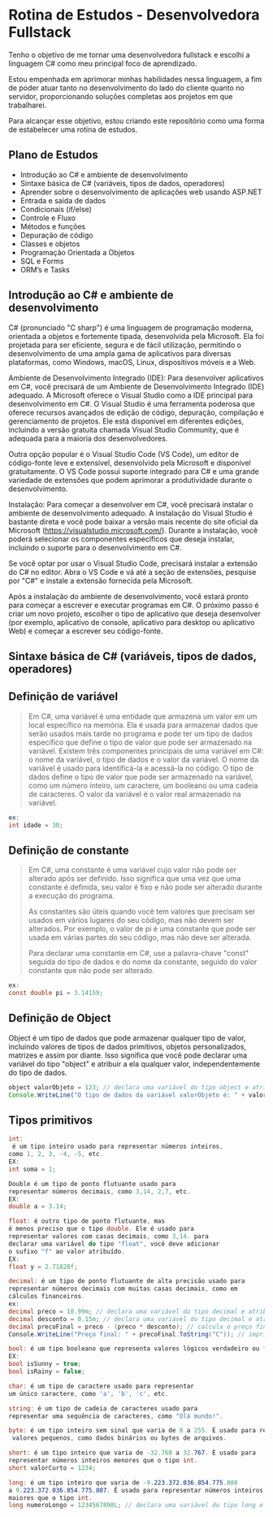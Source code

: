 <h1>Rotina de Estudos - Desenvolvedora Fullstack</h1>
<p>Tenho o objetivo de me tornar uma desenvolvedora fullstack e escolhi a linguagem C# como meu principal foco de aprendizado.</p>
<p>Estou empenhada em aprimorar minhas habilidades nessa linguagem, a fim de poder atuar tanto no desenvolvimento do lado do cliente quanto no servidor, proporcionando soluções completas aos projetos em que trabalharei.</p>
<p>Para alcançar esse objetivo, estou criando este repositório como uma forma de estabelecer uma rotina de estudos.</p>

<h2>Plano de Estudos</h2>
<ul>
<li>Introdução ao C# e ambiente de desenvolvimento</li>
<li>Sintaxe básica de C# (variáveis, tipos de dados, operadores)</li>
<li>Aprender sobre o desenvolvimento de aplicações web usando ASP.NET</li>
<li>Entrada e saída de dados</li>
<li>Condicionais (if/else)</li>
<li>Controle e Fluxo</li>
<li>Métodos e funções</li>
<li>Depuração de código</li>
<li>Classes e objetos</li>
<li>Programação Orientada a Objetos </li>
<li>SQL e Forms</li>
<li>ORM’s e Tasks </li>
</ul>

<h2>Introdução ao C# e ambiente de desenvolvimento</h2>

<p>C# (pronunciado "C sharp") é uma linguagem de programação moderna, orientada a objetos e fortemente tipada, desenvolvida pela Microsoft. Ela foi projetada para ser eficiente, segura e de fácil utilização, permitindo o desenvolvimento de uma ampla gama de aplicativos para diversas plataformas, como Windows, macOS, Linux, dispositivos móveis e a Web.

Ambiente de Desenvolvimento Integrado (IDE):
Para desenvolver aplicativos em C#, você precisará de um Ambiente de Desenvolvimento Integrado (IDE) adequado. A Microsoft oferece o Visual Studio como a IDE principal para desenvolvimento em C#. O Visual Studio é uma ferramenta poderosa que oferece recursos avançados de edição de código, depuração, compilação e gerenciamento de projetos. Ele está disponível em diferentes edições, incluindo a versão gratuita chamada Visual Studio Community, que é adequada para a maioria dos desenvolvedores.

Outra opção popular é o Visual Studio Code (VS Code), um editor de código-fonte leve e extensível, desenvolvido pela Microsoft e disponível gratuitamente. O VS Code possui suporte integrado para C# e uma grande variedade de extensões que podem aprimorar a produtividade durante o desenvolvimento.

Instalação:
Para começar a desenvolver em C#, você precisará instalar o ambiente de desenvolvimento adequado. A instalação do Visual Studio é bastante direta e você pode baixar a versão mais recente do site oficial da Microsoft (https://visualstudio.microsoft.com/). Durante a instalação, você poderá selecionar os componentes específicos que deseja instalar, incluindo o suporte para o desenvolvimento em C#.

Se você optar por usar o Visual Studio Code, precisará instalar a extensão do C# no editor. Abra o VS Code e vá até a seção de extensões, pesquise por "C#" e instale a extensão fornecida pela Microsoft.

Após a instalação do ambiente de desenvolvimento, você estará pronto para começar a escrever e executar programas em C#. O próximo passo é criar um novo projeto, escolher o tipo de aplicativo que deseja desenvolver (por exemplo, aplicativo de console, aplicativo para desktop ou aplicativo Web) e começar a escrever seu código-fonte.</p>

<h2>Sintaxe básica de C# (variáveis, tipos de dados, operadores)</h2>
<p></p>


## Definição de variável

> Em C#, uma variável é uma entidade que armazena um valor em um local específico na memória. Ela é usada para armazenar dados que serão usados mais tarde no programa e pode ter um tipo de dados específico que define o tipo de valor que pode ser armazenado na variável. Existem três componentes principais de uma variável em C#: o nome da variável, o tipo de dados e o valor da variável. O nome da variável é usado para identificá-la e acessá-la no código. O tipo de dados define o tipo de valor que pode ser armazenado na variável, como um número inteiro, um caractere, um booleano ou uma cadeia de caracteres. O valor da variável é o valor real armazenado na variável.

```csharp
ex:
int idade = 30;
```

## Definição de constante

> Em C#, uma constante é uma variável cujo valor não pode ser alterado após ser definido. Isso significa que uma vez que uma constante é definida, seu valor é fixo e não pode ser alterado durante a execução do programa.
> 
> 
> As constantes são úteis quando você tem valores que precisam ser usados em vários lugares do seu código, mas não devem ser alterados. Por exemplo, o valor de pi é uma constante que pode ser usada em várias partes do seu código, mas não deve ser alterada.
> 
> Para declarar uma constante em C#, use a palavra-chave "const" seguida do tipo de dados e do nome da constante, seguido do valor constante que não pode ser alterado.
>
```csharp
ex:
const double pi = 3.14159;
```

## Definição de Object

Object é um tipo de dados que pode armazenar qualquer tipo de valor, incluindo valores de tipos de dados primitivos, objetos personalizados, matrizes e assim por diante. Isso significa que você pode declarar uma variável do tipo "object" e atribuir a ela qualquer valor, independentemente do tipo de dados.

```jsx
object valorObjeto = 123; // declara uma variável do tipo object e atribui o valor de 123 a ela
Console.WriteLine("O tipo de dados da variável valorObjeto é: " + valorObjeto.GetType()); // imprime o tipo de dados da variável no console
```
## Tipos primitivos
```csharp
int:
 é um tipo inteiro usado para representar números inteiros, 
como 1, 2, 3, -4, -5, etc.
EX:
int soma = 1;
```

```csharp
Double é um tipo de ponto flutuante usado para
representar números decimais, como 3,14, 2,7, etc.
EX:
double a = 3.14;
```

```csharp
float: é outro tipo de ponto flutuante, mas
é menos preciso que o tipo double. Ele é usado para 
representar valores com casas decimais, como 3,14. para
declarar uma variável do tipo "float", você deve adicionar
o sufixo "f" ao valor atribuído.
EX:
float y = 2.71828f;
```

```csharp
decimal: é um tipo de ponto flutuante de alta precisão usado para
representar números decimais com muitas casas decimais, como em 
cálculos financeiros.
ex:
decimal preco = 10.99m; // declara uma variável do tipo decimal e atribui o valor de 10.99 a ela
decimal desconto = 0.15m; // declara uma variável do tipo decimal e atribui o valor de 15% de desconto a ela
decimal precoFinal = preco - (preco * desconto); // calcula o preço final com desconto e atribui o resultado à variável precoFinal
Console.WriteLine("Preço final: " + precoFinal.ToString("C")); // imprime o preço final em formato de moeda
```

```csharp
bool: é um tipo booleano que representa valores lógicos verdadeiro ou falso.
EX:
bool isSunny = true; 
bool isRainy = false;
```

```csharp
char: é um tipo de caractere usado para representar 
um único caractere, como 'a', 'b', 'c', etc.
```

```csharp
string: é um tipo de cadeia de caracteres usado para
representar uma sequência de caracteres, como "Olá mundo!".
```

```csharp
byte: é um tipo inteiro sem sinal que varia de 0 a 255. É usado para representar
 valores pequenos, como dados binários ou bytes de arquivos.
```

```csharp
short: é um tipo inteiro que varia de -32.768 a 32.767. É usado para 
representar números inteiros menores que o tipo int.
short valorCurto = 1234;
```



```csharp
long: é um tipo inteiro que varia de -9.223.372.036.854.775.808 
a 9.223.372.036.854.775.807. É usado para representar números inteiros
maiores que o tipo int.
long numeroLongo = 1234567890L; // declara uma variável do tipo long e atribui o valor de 1234567890 a ela
```
